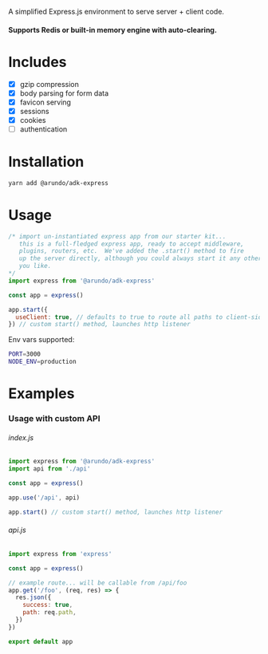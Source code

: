 A simplified Express.js environment to serve server + client code.
#### Supports Redis or built-in memory engine with auto-clearing.

# Includes
- [x] gzip compression
- [x] body parsing for form data
- [x] favicon serving
- [x] sessions
- [x] cookies
- [ ] authentication

# Installation
```bash
yarn add @arundo/adk-express
```

# Usage
```js
/* import un-instantiated express app from our starter kit...
   this is a full-fledged express app, ready to accept middleware,
   plugins, routers, etc.  We've added the .start() method to fire
   up the server directly, although you could always start it any other way
   you like.
*/
import express from '@arundo/adk-express'

const app = express()

app.start({
  useClient: true, // defaults to true to route all paths to client-side index.html
}) // custom start() method, launches http listener
```

Env vars supported:

```sh
PORT=3000
NODE_ENV=production
```

# Examples
### Usage with custom API

###### index.js
```js
import express from '@arundo/adk-express'
import api from './api'

const app = express()

app.use('/api', api)

app.start() // custom start() method, launches http listener
```

###### api.js
```js
import express from 'express'

const app = express()

// example route... will be callable from /api/foo
app.get('/foo', (req, res) => {
  res.json({
    success: true,
    path: req.path,
  })
})

export default app
```
